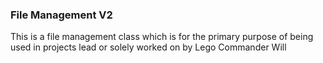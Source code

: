### File Management V2

This is a file management class which is for the primary purpose of being used in projects lead or solely worked on by Lego Commander Will
